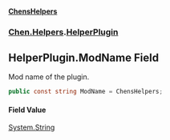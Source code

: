 
#### [ChensHelpers](./index 'index')

### [Chen.Helpers](./TL4GfUmVM4KRcYyefTVtgA 'Chen.Helpers').[HelperPlugin](./SiRFTvMQsD4MFMXr4snIfQ 'Chen.Helpers.HelperPlugin')

## HelperPlugin.ModName Field
Mod name of the plugin.  
```csharp
public const string ModName = ChensHelpers;
```

#### Field Value
[System.String](https://docs.microsoft.com/en-us/dotnet/api/System.String 'System.String')  

